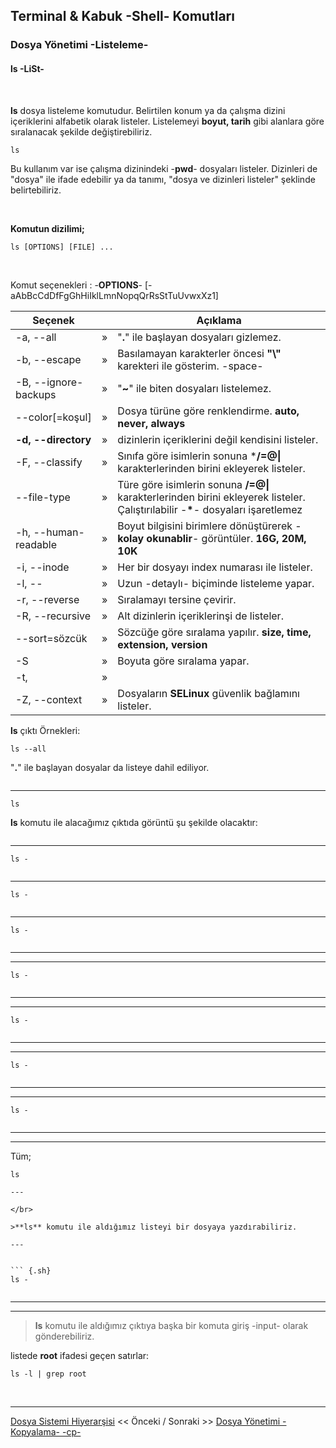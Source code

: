 ## **Terminal & Kabuk -Shell- Komutları**

### Dosya Yönetimi -Listeleme-

#### **ls** -LiSt-


</br>

**ls** dosya listeleme komutudur. Belirtilen konum ya da çalışma dizini içeriklerini alfabetik olarak listeler. Listelemeyi **boyut, tarih** gibi alanlara göre sıralanacak şekilde değiştirebiliriz.


``` {.sh}
ls
```

Bu kullanım var ise çalışma dizinindeki -**pwd**- dosyaları listeler. Dizinleri de "dosya" ile ifade edebilir ya da tanımı, "dosya ve dizinleri listeler" şeklinde belirtebiliriz.


</br>

**Komutun dizilimi;**


```
ls [OPTIONS] [FILE] ...
```

<br>

Komut seçenekleri : -**OPTIONS**- [-aAbBcCdDfFgGhHiIklLmnNopqQrRsStTuUvwxXz1] 

| Seçenek | | Açıklama |
|--|:--:|--|
| -a, --all | » | "**.**" ile başlayan dosyaları gizlemez. |
| -b, --escape | » | Basılamayan karakterler öncesi **"\\"** karekteri ile gösterim. -space- |
| -B, --ignore-backups | » |  "**~**" ile biten dosyaları listelemez.  |
| --color[=koşul] | » | Dosya türüne göre renklendirme. **auto, never, always** |
| **-d, --directory** | » | dizinlerin içeriklerini değil kendisini listeler. |
| -F, --classify | » | Sınıfa göre isimlerin sonuna ***/=@\|** karakterlerinden birini ekleyerek listeler. |
| --file-type | » | Türe göre isimlerin sonuna **/=@\|** karakterlerinden birini ekleyerek listeler. Çalıştırılabilir -**\***- dosyaları işaretlemez |
| -h, --human-readable | » | Boyut bilgisini birimlere dönüştürerek -**kolay okunablir**-  görüntüler. **16G, 20M, 10K**  |
| -i, --inode | » | Her bir dosyayı index numarası ile listeler. |
| -l, -- | » | Uzun -detaylı- biçiminde listeleme yapar. |
| -r, --reverse | » | Sıralamayı tersine çevirir. |
| -R, --recursive | » | Alt dizinlerin içeriklerinşi de listeler. |
| --sort=sözcük | » | Sözcüğe göre sıralama yapılır. **size, time, extension, version** |
| -S | » | Boyuta göre sıralama yapar. |
| -t,  | » |  |
|-Z, --context |  » | Dosyaların **SELinux** güvenlik bağlamını listeler. |





**ls** çıktı Örnekleri:


``` {.sh}
ls --all
```

"**.**" ile başlayan dosyalar da listeye dahil ediliyor.

``` {echo}

```


---

``` {.sh}
ls
```

**ls** komutu ile alacağımız çıktıda görüntü şu şekilde olacaktır:

```
```
---


``` {.sh}
ls -
```


```

```

---



``` {.sh}
ls -
```


``` {echo}
```

---


``` {.sh}
ls -
```


``` {echo}
```

---

---


``` {.sh}
ls -
```


``` {echo}
```

---

---


``` {.sh}
ls -
```


``` {echo}
```

---

---


``` {.sh}
ls -
```


``` {echo}
```

---

---


``` {.sh}
ls -
```


``` {echo}
```


---



---

Tüm; 

``` {.sh}
ls
```

``` {echo}
---

</br>

>**ls** komutu ile aldığımız listeyi bir dosyaya yazdırabiliriz. 

---


``` {.sh}
ls -
```


``` {echo}
```

---

---


>**ls** komutu ile aldığımız çıktıya başka bir komuta giriş -input- olarak gönderebiliriz.

listede **root** ifadesi geçen satırlar:

```
ls -l | grep root
```


</br>

---

 [Dosya Sistemi Hiyerarşisi](../unix-gnu-linux-dosya-sistemi-yapisi/tr_unix-gnu-linux-dosya-sistemi-yapisi.md) << Önceki / Sonraki >> [Dosya Yönetimi -Kopyalama- -cp-](./tr_dosya-yonetimi-dosya-kopyalama-cp-.md)

